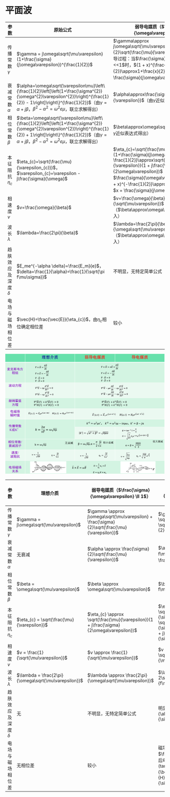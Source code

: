 # 平面波

|参数|原始公式|弱导电媒质（$\frac{\sigma}{\omega\varepsilon}<<1$）|良导体（$\frac{\sigma}{\omega\varepsilon}>>1$）|
| ------------------| ------------------------| ------------------------------------| ------------------------------------------|
|传播常数$\gamma$​|$\gamma = j\omega\sqrt{\mu\varepsilon}(1+\frac{\sigma}{j\omega\varepsilon})^{\frac{1}{2}}$​|$\gamma\approx j\omega\sqrt{\mu\varepsilon}+\frac{\sigma}{2}\sqrt{\frac{\mu}{\varepsilon}}$（近似公式推导过程：当$\frac{\sigma}{\omega\varepsilon}<<1$时，$(1 + x)^{\frac{1}{2}}\approx1+\frac{x}{2}$，这里$x = \frac{\sigma}{j\omega\varepsilon}$）|$\gamma=\sqrt{j\omega\mu\sigma}=\sqrt{\frac{\omega\mu\sigma}{2}}(1 + j)$​|
|衰减常数$\alpha$​|$\alpha=\omega\sqrt{\varepsilon\mu}\left\{\frac{1}{2}\left[\left(1+\frac{\sigma^{2}}{\omega^{2}\varepsilon^{2}}\right)^{\frac{1}{2}} - 1\right]\right\}^{\frac{1}{2}}$（由$\gamma=\alpha + j\beta$，$\beta^{2}-\alpha^{2}=\omega^{2}\varepsilon\mu$，联立求解得出）|$\alpha\approx\frac{\sigma}{2}\sqrt{\frac{\mu}{\varepsilon}}$（由$\gamma$近似表达式得出）|$\alpha=\beta=\sqrt{\pi f\mu\sigma}$（$f=\frac{\omega}{2\pi}$）|
|相位常数$\beta$​|$\beta=\omega\sqrt{\varepsilon\mu}\left\{\frac{1}{2}\left[\left(1+\frac{\sigma^{2}}{\omega^{2}\varepsilon^{2}}\right)^{\frac{1}{2}} + 1\right]\right\}^{\frac{1}{2}}$（由$\gamma=\alpha + j\beta$，$\beta^{2}-\alpha^{2}=\omega^{2}\varepsilon\mu$，联立求解得出）|$\beta\approx\omega\sqrt{\mu\varepsilon}$（由$\gamma$近似表达式得出）|$\beta=\sqrt{\pi f\mu\sigma}$​|
|本征阻抗$\eta_{c}$​|$\eta_{c}=\sqrt{\frac{\mu}{\varepsilon_{c}}}$，$\varepsilon_{c}=\varepsilon - j\frac{\sigma}{\omega}$​|$\eta_{c}=\sqrt{\frac{\mu}{\varepsilon}}(1+\frac{\sigma}{j\omega\varepsilon})^{-\frac{1}{2}}\approx\sqrt{\frac{\mu}{\varepsilon}}(1 + j\frac{\sigma}{2\omega\varepsilon})$（近似公式推导过程：当$\frac{\sigma}{\omega\varepsilon}<<1$时，$(1 + x)^{-\frac{1}{2}}\approx1-\frac{x}{2}$，这里$x = \frac{\sigma}{j\omega\varepsilon}$）|$\eta_{c}=\sqrt{\frac{\mu}{\varepsilon_{c}}}\approx\sqrt{\frac{j\omega\mu}{\sigma}}\approx\sqrt{\frac{2\pi f\mu}{\sigma}}e^{j45^{\circ}}=(1 + j)\sqrt{\frac{\pi f\mu}{\sigma}}$​|
|相速度$v$​|$v=\frac{\omega}{\beta}$​|$v=\frac{\omega}{\beta}\approx\frac{1}{\sqrt{\mu\varepsilon}}$（$\beta\approx\omega\sqrt{\mu\varepsilon}$代入）|$v=\frac{\omega}{\beta}\approx\frac{\omega}{\sqrt{\pi f\mu\sigma}}=\sqrt{\frac{2\omega}{\mu\sigma}}$​|
|波长$\lambda$​|$\lambda=\frac{2\pi}{\beta}$​|$\lambda=\frac{2\pi}{\beta}\approx\frac{2\pi}{\omega\sqrt{\mu\varepsilon}}$（$\beta\approx\omega\sqrt{\mu\varepsilon}$代入）|$\lambda=\frac{2\pi}{\beta}\approx\frac{2\pi}{\sqrt{\pi f\mu\sigma}} = 2\sqrt{\frac{\pi}{f\mu\sigma}}$​|
|趋肤效应及深度$\delta$​|$E_me^{-\alpha \delta}=\frac{E_m}{e}$，$\delta=\frac{1}{\alpha}=\frac{1}{\sqrt{\pi f\mu\sigma}}$​|不明显，无特定简单公式|明显，$\delta = \frac{1}{\alpha} = \sqrt{\frac{2}{\sigma \mu \omega}}$​|
|电场与磁场相位差|$\vec{H}=\frac{\vec{E}}{\eta_{c}}$，由$\eta_{c}$相位确定相位差|较小|磁场幅值是电场幅值的$\frac{1}{\|\eta\|}$倍，磁场滞后电场$45^{\circ}(tan^{-1}\frac{\alpha}{\beta})$，$\eta_c = \frac{E}{H} = \sqrt{\frac{\omega \mu}{\sigma}} e^{j \frac{\pi}{4}}$​|

​![image](assets/image-20241229155335-jmqinml.png)​

|参数|理想介质|弱导电媒质（$\frac{\sigma}{\omega\varepsilon} \ll 1$）|导电媒质（良导体 $\frac{\sigma}{\omega\varepsilon} \gg 1$）|
| -------------------| ----------| ------------------------| -------------------------------------------|
|传播常数 $\gamma$​|$\gamma = j\omega\sqrt{\mu\varepsilon}$​|$\gamma \approx j\omega\sqrt{\mu\varepsilon} + \frac{\sigma}{2}\sqrt{\frac{\mu}{\varepsilon}}$​|$\gamma = \sqrt{j\omega\mu\sigma} = \sqrt{\frac{\omega\mu\sigma}{2}}(1 + j)$​|
|衰减常数 $\alpha$​|无衰减|$\alpha \approx \frac{\sigma}{2}\sqrt{\frac{\mu}{\varepsilon}}$​|$\alpha = \beta = \sqrt{\pi f\mu\sigma}$ （$f = \frac{\omega}{2\pi}$）|
|相位常数 $\beta$​|$\beta = \omega\sqrt{\mu\varepsilon}$​|$\beta \approx \omega\sqrt{\mu\varepsilon}$​|$\beta = \sqrt{\pi f\mu\sigma}$​|
|本征阻抗 $\eta_{c}$​|$\eta_{c} = \sqrt{\frac{\mu}{\varepsilon}}$​|$\eta_{c} \approx \sqrt{\frac{\mu}{\varepsilon}}(1 + j\frac{\sigma}{2\omega\varepsilon})$​|$\eta_{c} \approx \sqrt{\frac{j\omega\mu}{\sigma}} \approx \sqrt{\frac{2\pi f\mu}{\sigma}}e^{j45^{\circ}} = (1 + j)\sqrt{\frac{\pi f\mu}{\sigma}}$​|
|相速度 $v$​|$v = \frac{1}{\sqrt{\mu\varepsilon}}$​|$v \approx \frac{1}{\sqrt{\mu\varepsilon}}$​|$v \approx \sqrt{\frac{2\omega}{\mu\sigma}}$​|
|波长 $\lambda$​|$\lambda = \frac{2\pi}{\omega\sqrt{\mu\varepsilon}}$​|$\lambda \approx \frac{2\pi}{\omega\sqrt{\mu\varepsilon}}$​|$\lambda \approx 2\sqrt{\frac{\pi}{f\mu\sigma}}$​|
|趋肤效应及深度 $\delta$​|无|不明显，无特定简单公式|明显，$\delta = \frac{1}{\alpha} = \sqrt{\frac{2}{\sigma \mu \omega}}$​|
|电场与磁场相位差|无相位差|较小|磁场幅值是电场幅值的 $\frac{1}{\|\eta\|}$倍，磁场滞后电场$45^{\circ}(tan^{-1}\frac{\alpha}{\beta})$，$\eta_c = \frac{E}{H} = \sqrt{\frac{\omega \mu}{\sigma}} e^{j \frac{\pi}{4}}$​|
